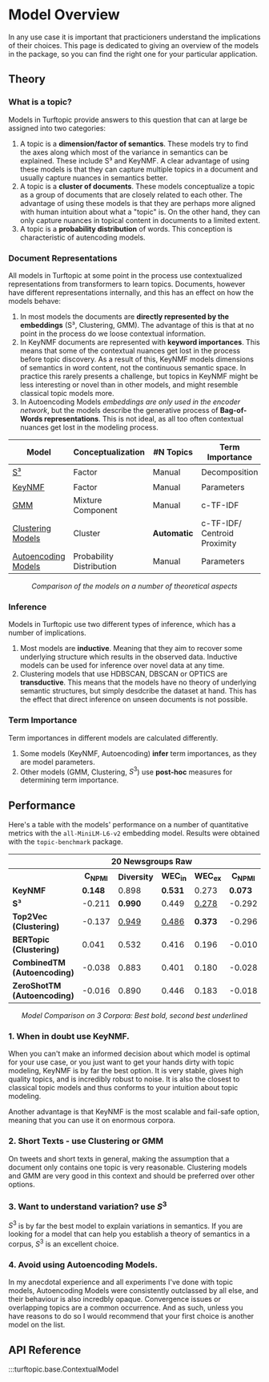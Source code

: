 # Model Overview

In any use case it is important that practicioners understand the implications of their choices.
This page is dedicated to giving an overview of the models in the package, so you can find the right one for your particular application.

## Theory

### What is a topic?

Models in Turftopic provide answers to this question that can at large be assigned into two categories:

1. A topic is a __dimension/factor of semantics__. 
 These models try to find the axes along which most of the variance in semantics can be explained.
 These include S³ and KeyNMF.
 A clear advantage of using these models is that they can capture multiple topics in a document and usually capture nuances in semantics better.
2. A topic is a __cluster of documents__. These models conceptualize a topic as a group of documents that are closely related to each other.
 The advantage of using these models is that they are perhaps more aligned with human intuition about what a "topic" is.
 On the other hand, they can only capture nuances in topical content in documents to a limited extent.
3. A topic is a __probability distribution__ of words. This conception is characteristic of autencoding models.

### Document Representations

All models in Turftopic at some point in the process use contextualized representations from transformers to learn topics.
Documents, however have different representations internally, and this has an effect on how the models behave:

1. In most models the documents are __directly represented by the embeddings__ (S³, Clustering, GMM).
 The advantage of this is that at no point in the process do we loose contextual information.
2. In KeyNMF documents are represented with __keyword importances__. This means that some of the contextual nuances get lost in the process before topic discovery.
 As a result of this, KeyNMF models dimensions of semantics in word content, not the continuous semantic space.
 In practice this rarely presents a challenge, but topics in KeyNMF might be less interesting or novel than in other models, and might resemble classical topic models more.
3. In Autoencoding Models _embeddings are only used in the encoder network_, but the models describe the generative process of __Bag-of-Words representations__.
 This is not ideal, as all too often contextual nuances get lost in the modeling process.

<center>

| Model | Conceptualization | #N Topics | Term Importance | Document Representation | Inference | Multilingual :globe_with_meridians: |
| - | - | - | - | - | - | - |
| [S³](s3.md) | Factor | Manual | Decomposition | Embedding | Inductive | :heavy_check_mark: |
| [KeyNMF](KeyNMF.md) | Factor | Manual | Parameters | Keywords | Inductive | :x:  |
| [GMM](GMM.md) | Mixture Component | Manual | c-TF-IDF | Embedding | Inductive | :heavy_check_mark: |
| [Clustering Models](clustering.md) | Cluster | **Automatic** | c-TF-IDF/ <br> Centroid Proximity | Embedding | Transductive | :heavy_check_mark: |
| [Autoencoding Models](ctm.md) | Probability Distribution | Manual | Parameters | Embedding + <br> BoW | Inductive | :heavy_check_mark:  |

_Comparison of the models on a number of theoretical aspects_

</center>

### Inference

Models in Turftopic use two different types of inference, which has a number of implications.

1. Most models are __inductive__. Meaning that they aim to recover some underlying structure which results in the observed data.
 Inductive models can be used for inference over novel data at any time.
2. Clustering models that use HDBSCAN, DBSCAN or OPTICS are __transductive__. This means that the models have no theory of underlying semantic structures,
 but simply desdcribe the dataset at hand. This has the effect that direct inference on unseen documents is not possible.

### Term Importance

Term importances in different models are calculated differently.

1. Some models (KeyNMF, Autoencoding) __infer__ term importances, as they are model parameters.
2. Other models (GMM, Clustering, $S^3$) use __post-hoc__ measures for determining term importance.


## Performance

Here's a table with the models' performance on a number of quantitative metrics with the `all-MiniLM-L6-v2` embedding model.
Results were obtained with the `topic-benchmark` package.

<center>

<table>
  <tr>
    <th></th>
    <th colspan="4"><strong>20 Newsgroups Raw</strong></th>
    <th colspan="4"><strong>BBC News</strong></th>
    <th colspan="4"><strong>ArXiv ML Papers</strong></th>
  </tr>
  <tr>
    <th></th>
    <th>C<sub>NPMI</sub></th>
    <th>Diversity</th>
    <th>WEC<sub>in</sub></th>
    <th>WEC<sub>ex</sub></th>
    <th>C<sub>NPMI</sub></th>
    <th>Diversity</th>
    <th>WEC<sub>in</sub></th>
    <th>WEC<sub>ex</sub></th>
    <th>C<sub>NPMI</sub></th>
    <th>Diversity</th>
    <th>WEC<sub>in</sub></th>
    <th>WEC<sub>ex</sub></th>
  </tr>
  <tr>
    <td><strong>KeyNMF</strong></td>
    <td><strong>0.148</strong></td>
    <td>0.898</td>
    <td><strong>0.531</strong></td>
    <td>0.273</td>
    <td><strong>0.073</strong></td>
    <td><u>0.907</u></td>
    <td><u>0.925</u></td>
    <td><strong>0.302</strong></td>
    <td><u>-0.010</u></td>
    <td>0.756</td>
    <td>0.821</td>
    <td>0.172</td>
  </tr>
  <tr>
    <td><strong>S³</strong></td>
    <td>-0.211</td>
    <td><strong>0.990</strong></td>
    <td>0.449</td>
    <td><u>0.278</u></td>
    <td>-0.292</td>
    <td><strong>0.923</strong></td>
    <td>0.923</td>
    <td>0.237</td>
    <td>-0.320</td>
    <td><strong>0.943</strong></td>
    <td><strong>0.907</strong></td>
    <td><strong>0.205</strong></td>
  </tr>
  <tr>
    <td><strong>Top2Vec (Clustering)</strong></td>
    <td>-0.137</td>
    <td><u>0.949</u></td>
    <td><u>0.486</u></td>
    <td><strong>0.373</strong></td>
    <td>-0.296</td>
    <td>0.780</td>
    <td><strong>0.931</strong></td>
    <td><u>0.264</u></td>
    <td>-0.266</td>
    <td>0.466</td>
    <td><u>0.844</u></td>
    <td>0.166</td>
  </tr>
  <tr>
    <td><strong>BERTopic (Clustering)</strong></td>
    <td>0.041</td>
    <td>0.532</td>
    <td>0.416</td>
    <td>0.196</td>
    <td>-0.010</td>
    <td>0.500</td>
    <td>0.609</td>
    <td>0.256</td>
    <td>-0.010</td>
    <td>0.354</td>
    <td>0.571</td>
    <td>0.189</td>
  </tr>
  <tr>
    <td><strong>CombinedTM (Autoencoding)</strong></td>
    <td>-0.038</td>
    <td>0.883</td>
    <td>0.401</td>
    <td>0.180</td>
    <td>-0.028</td>
    <td>0.905</td>
    <td>0.859</td>
    <td>0.161</td>
    <td>-0.058</td>
    <td><u>0.808</u></td>
    <td>0.744</td>
    <td>0.132</td>
  </tr>
  <tr>
    <td><strong>ZeroShotTM (Autoencoding)</strong></td>
    <td>-0.016</td>
    <td>0.890</td>
    <td>0.446</td>
    <td>0.183</td>
    <td>-0.018</td>
    <td>0.822</td>
    <td>0.828</td>
    <td>0.174</td>
    <td>-0.062</td>
    <td>0.767</td>
    <td>0.754</td>
    <td>0.130</td>
  </tr>
</table>

_Model Comparison on 3 Corpora: Best bold, second best underlined_
</center>

### 1. When in doubt **use KeyNMF**.

When you can't make an informed decision about which model is optimal for your use case, or you just want to get your hands dirty with topic modeling,
KeyNMF is by far the best option.
It is very stable, gives high quality topics, and is incredibly robust to noise.
It is also the closest to classical topic models and thus conforms to your intuition about topic modeling.

Another advantage is that KeyNMF is the most scalable and fail-safe option, meaning that you can use it on enormous corpora.

### 2. Short Texts - **use Clustering or GMM**

On tweets and short texts in general, making the assumption that a document only contains one topic is very reasonable.
Clustering models and GMM are very good in this context and should be preferred over other options.

### 3. Want to understand variation? **use $S^3$**

$S^3$ is by far the best model to explain variations in semantics.
If you are looking for a model that can help you establish a theory of semantics in a corpus, $S^3$ is an excellent choice.

### 4. Avoid using Autoencoding Models.

In my anecdotal experience and all experiments I've done with topic models, Autoencoding Models were consistently outclassed by all else,
and their behaviour is also incredbly opaque.
Convergence issues or overlapping topics are a common occurrence. And as such, unless you have reasons to do so I would recommend that your first choice is another model on the list.

## API Reference

:::turftopic.base.ContextualModel
